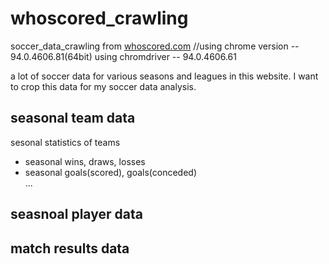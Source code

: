 # whoscored_crawling
soccer_data_crawling from [whoscored.com](http://whoscored.com)
//using chrome version --  94.0.4606.81(64bit)
using chromdriver -- 94.0.4606.61

a lot of soccer data for various seasons and leagues in this website.
I want to crop this data for my soccer data analysis.

## seasonal team data
sesonal statistics of teams
- seasonal wins, draws, losses
- seasonal goals(scored), goals(conceded)  
...


## seasnoal player data

## match results data 




